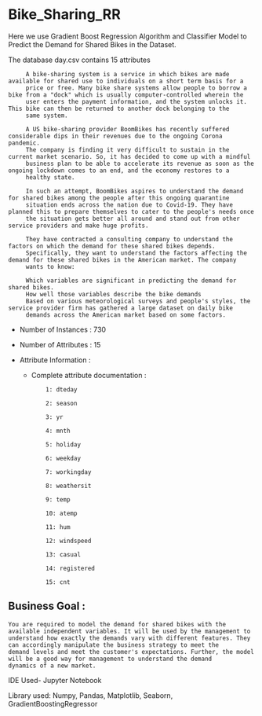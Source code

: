 # Bike_Sharing_RR
Here we use Gradient Boost Regression Algorithm and   Classifier Model to Predict the Demand for Shared Bikes in the Dataset.




The database day.csv contains 15 attributes

         A bike-sharing system is a service in which bikes are made available for shared use to individuals on a short term basis for a 
         price or free. Many bike share systems allow people to borrow a bike from a "dock" which is usually computer-controlled wherein the 
         user enters the payment information, and the system unlocks it. This bike can then be returned to another dock belonging to the 
         same system.
         
         A US bike-sharing provider BoomBikes has recently suffered considerable dips in their revenues due to the ongoing Corona pandemic. 
         The company is finding it very difficult to sustain in the current market scenario. So, it has decided to come up with a mindful 
         business plan to be able to accelerate its revenue as soon as the ongoing lockdown comes to an end, and the economy restores to a 
         healthy state. 
         
         In such an attempt, BoomBikes aspires to understand the demand for shared bikes among the people after this ongoing quarantine 
         situation ends across the nation due to Covid-19. They have planned this to prepare themselves to cater to the people's needs once 
         the situation gets better all around and stand out from other service providers and make huge profits.
         
         They have contracted a consulting company to understand the factors on which the demand for these shared bikes depends. 
         Specifically, they want to understand the factors affecting the demand for these shared bikes in the American market. The company 
         wants to know:
         
         Which variables are significant in predicting the demand for shared bikes.
         How well those variables describe the bike demands
         Based on various meteorological surveys and people's styles, the service provider firm has gathered a large dataset on daily bike 
         demands across the American market based on some factors. 

 * Number of Instances : 730

 * Number of Attributes : 15

 * Attribute Information :

     * Complete attribute documentation :

               1: dteday

               2: season

               3: yr

               4: mnth

               5: holiday

               6: weekday

               7: workingday

               8: weathersit

               9: temp

               10: atemp

               11: hum

               12: windspeed
               
               13: casual
               
               14: registered
               
               15: cnt


Business Goal :
-----------------------
    You are required to model the demand for shared bikes with the available independent variables. It will be used by the management to 
    understand how exactly the demands vary with different features. They can accordingly manipulate the business strategy to meet the 
    demand levels and meet the customer's expectations. Further, the model will be a good way for management to understand the demand 
    dynamics of a new market. 


IDE Used- Jupyter Notebook

Library used: Numpy, Pandas, Matplotlib, Seaborn, GradientBoostingRegressor
